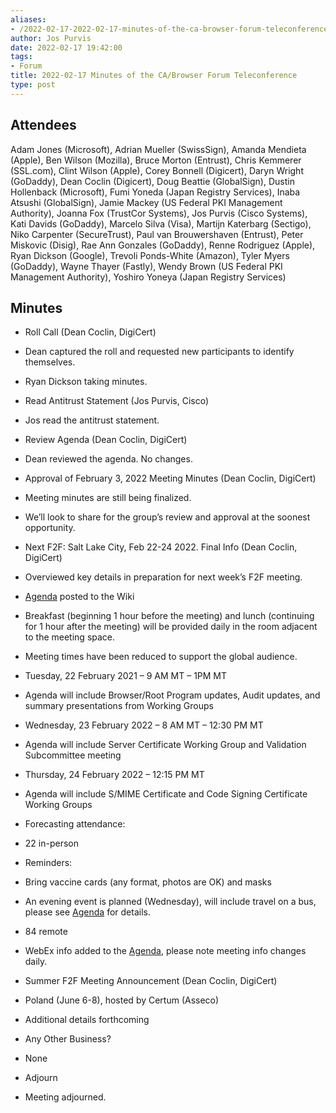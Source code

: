```yaml
---
aliases:
- /2022-02-17-2022-02-17-minutes-of-the-ca-browser-forum-teleconference/
author: Jos Purvis
date: 2022-02-17 19:42:00
tags:
- Forum
title: 2022-02-17 Minutes of the CA/Browser Forum Teleconference
type: post
---
```


## Attendees 

Adam Jones (Microsoft), Adrian Mueller (SwissSign), Amanda Mendieta (Apple), Ben Wilson (Mozilla), Bruce Morton (Entrust), Chris Kemmerer (SSL.com), Clint Wilson (Apple), Corey Bonnell (Digicert), Daryn Wright (GoDaddy), Dean Coclin (Digicert), Doug Beattie (GlobalSign), Dustin Hollenback (Microsoft), Fumi Yoneda (Japan Registry Services), Inaba Atsushi (GlobalSign), Jamie Mackey (US Federal PKI Management Authority), Joanna Fox (TrustCor Systems), Jos Purvis (Cisco Systems), Kati Davids (GoDaddy), Marcelo Silva (Visa), Martijn Katerbarg (Sectigo), Niko Carpenter (SecureTrust), Paul van Brouwershaven (Entrust), Peter Miskovic (Disig), Rae Ann Gonzales (GoDaddy), Renne Rodriguez (Apple), Ryan Dickson (Google), Trevoli Ponds-White (Amazon), Tyler Myers (GoDaddy), Wayne Thayer (Fastly), Wendy Brown (US Federal PKI Management Authority), Yoshiro Yoneya (Japan Registry Services)

## Minutes 

- Roll Call (Dean Coclin, DigiCert)

- Dean captured the roll and requested new participants to identify themselves.

- Ryan Dickson taking minutes.

- Read Antitrust Statement (Jos Purvis, Cisco)

- Jos read the antitrust statement.

- Review Agenda (Dean Coclin, DigiCert)

- Dean reviewed the agenda. No changes.

- Approval of February 3, 2022 Meeting Minutes (Dean Coclin, DigiCert)

- Meeting minutes are still being finalized.

- We’ll look to share for the group’s review and approval at the soonest opportunity.

- Next F2F: Salt Lake City, Feb 22-24 2022. Final Info (Dean Coclin, DigiCert)

- Overviewed key details in preparation for next week’s F2F meeting.

- [Agenda][1] posted to the Wiki

- Breakfast (beginning 1 hour before the meeting) and lunch (continuing for 1 hour after the meeting) will be provided daily in the room adjacent to the meeting space.

- Meeting times have been reduced to support the global audience.

- Tuesday, 22 February 2021 – 9 AM MT – 1PM MT

- Agenda will include Browser/Root Program updates, Audit updates, and summary presentations from Working Groups

- Wednesday, 23 February 2022 – 8 AM MT – 12:30 PM MT

- Agenda will include Server Certificate Working Group and Validation Subcommittee meeting

- Thursday, 24 February 2022 – 12:15 PM MT

- Agenda will include S/MIME Certificate and Code Signing Certificate Working Groups

- Forecasting attendance:

- 22 in-person

- Reminders:

- Bring vaccine cards (any format, photos are OK) and masks

- An evening event is planned (Wednesday), will include travel on a bus, please see [Agenda][1] for details.

- 84 remote

- WebEx info added to the [Agenda][1], please note meeting info changes daily.

- Summer F2F Meeting Announcement (Dean Coclin, DigiCert)

- Poland (June 6-8), hosted by Certum (Asseco)

- Additional details forthcoming

- Any Other Business?

- None

- Adjourn

- Meeting adjourned.

[1]: https://wiki.cabforum.org/meeting_55_agenda